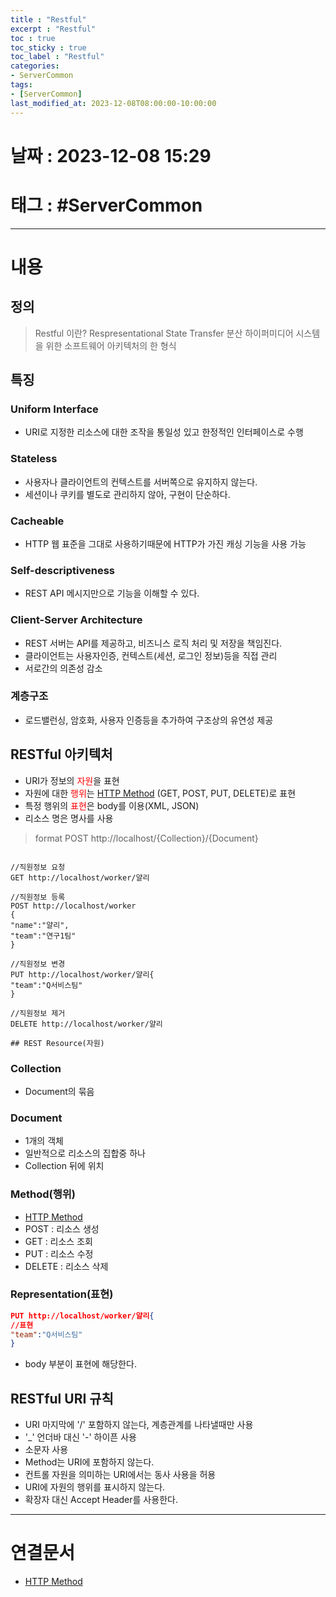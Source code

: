 ```yaml
---
title : "Restful"
excerpt : "Restful"
toc : true
toc_sticky : true
toc_label : "Restful"
categories:
- ServerCommon
tags:
- [ServerCommon]
last_modified_at: 2023-12-08T08:00:00-10:00:00
---
```


# 날짜 : 2023-12-08 15:29

# 태그 : #ServerCommon 
---

# 내용

## 정의
> Restful 이란?
> Respresentational State Transfer
> 분산 하이퍼미디어 시스템을 위한 소프트웨어 아키텍처의 한 형식

## 특징

### Uniform Interface
- URI로 지정한 리소스에 대한 조작을 통일성 있고 한정적인 인터페이스로 수행

### Stateless
- 사용자나 클라이언트의 컨텍스트를 서버쪽으로 유지하지 않는다.
- 세션이나 쿠키를 별도로 관리하지 않아, 구현이 단순하다.

### Cacheable
- HTTP 웹 표준을 그대로 사용하기때문에 HTTP가 가진 캐싱 기능을 사용 가능

### Self-descriptiveness
- REST API 메시지만으로 기능을 이해할 수 있다.

### Client-Server Architecture
- REST 서버는 API를 제공하고, 비즈니스 로직 처리 및 저장을 책임진다.
- 클라이언트는 사용자인증, 컨텍스트(세션, 로그인 정보)등을 직접 관리
- 서로간의 의존성 감소

### 계층구조
- 로드밸런싱, 암호화, 사용자 인증등을 추가하여 구조상의 유연성 제공

## RESTful 아키텍처
- URI가 정보의 <span style="color:red">자원</span>을 표현
- 자원에 대한 <span style="color:red">행위</span>는 [HTTP Method](../../servercommon/ServerCommon-HTTP-Method) (GET, POST, PUT, DELETE)로 표현
- 특정 행위의 <span style="color:red">표현</span>은 body를 이용(XML, JSON)
- 리소스 명은 명사를 사용
> format
> POST http://localhost/{Collection}/{Document}

```

//직원정보 요청
GET http://localhost/worker/얄리

//직원정보 등록
POST http://localhost/worker
{
"name":"얄리",
"team":"연구1팀"
}

//직원정보 변경
PUT http://localhost/worker/얄리{
"team":"Q서비스팀"
}

//직원정보 제거
DELETE http://localhost/worker/얄리

## REST Resource(자원)
```

### Collection
- Document의 묶음

### Document
- 1개의 객체
- 일반적으로 리소스의 집합중 하나
- Collection 뒤에 위치

### Method(행위)
- [HTTP Method](../../servercommon/ServerCommon-HTTP-Method)
- POST : 리소스 생성
- GET : 리소스 조회
- PUT : 리소스 수정
- DELETE : 리소스 삭제

### Representation(표현)

```json
PUT http://localhost/worker/얄리{
//표현
"team":"Q서비스팀"
}
```

- body 부분이 표현에 해당한다.

## RESTful URI 규칙
- URI 마지막에 '/' 포함하지 않는다, 계층관계를 나타낼때만 사용
- '_' 언더바 대신 '-' 하이픈 사용
- 소문자 사용
- Method는 URI에 포함하지 않는다.
- 컨트롤 자원을 의미하는 URI에서는 동사 사용을 허용
- URI에 자원의 행위를 표시하지 않는다.
- 확장자 대신 Accept Header를 사용한다.

---

# 연결문서
- [HTTP Method](../../servercommon/ServerCommon-HTTP-Method)